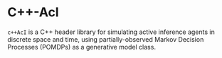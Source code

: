 # C++-AcI
``c++AcI`` is a C++ header library for simulating active inference agents in
discrete space and time, using partially-observed Markov Decision Processes
(POMDPs) as a generative model class.
